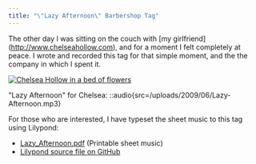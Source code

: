 ```yaml
---
title: "\"Lazy Afternoon\" Barbershop Tag"
---
```


The other day I was sitting on the couch with \[my girlfriend\](http://www.chelseahollow.com), and for a moment I felt completely at peace. I wrote and recorded this tag for that simple moment, and the the company in which I spent it.

[![Chelsea Hollow in a bed of flowers](/uploads/2009/06/n695475033_6330053_5271599-500x375.jpg "n695475033_6330053_5271599")](/uploads/2009/06/n695475033_6330053_5271599.jpg)

"Lazy Afternoon" for Chelsea:
 ::audio{src=/uploads/2009/06/Lazy-Afternoon.mp3}

For those who are interested, I have typeset the sheet music to this tag using Lilypond:[](/uploads/2009/06/Lazy_Afternoon.pdf)

- [Lazy_Afternoon.pdf](/uploads/2009/06/Lazy_Afternoon.pdf) (Printable sheet music)
- [Lilypond source file on GitHub](https://github.com/captbaritone/eldredge-lazy_afternoon)
